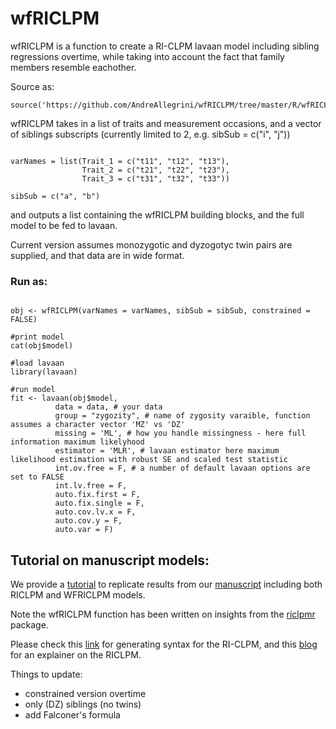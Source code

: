 
# wfRICLPM

wfRICLPM is a function to create a RI-CLPM lavaan model including sibling regressions overtime, while taking into account the fact that family members resemble eachother.  

Source as: 

```{r}
source('https://github.com/AndreAllegrini/wfRICLPM/tree/master/R/wfRICLPM.func.R')
```

wfRICLPM takes in a list of traits and measurement occasions, and a vector of siblings subscripts (currently limited to 2, e.g. sibSub = c("i", "j")) 

```{r}

varNames = list(Trait_1 = c("t11", "t12", "t13"),
                Trait_2 = c("t21", "t22", "t23"),
                Trait_3 = c("t31", "t32", "t33"))

sibSub = c("a", "b")
```

and outputs a list containing the wfRICLPM building blocks, and the full model to be fed to lavaan. 

Current version assumes monozygotic and dyzogotyc twin pairs are supplied, and that data are in wide format.

### Run as: 

```{r}

obj <- wfRICLPM(varNames = varNames, sibSub = sibSub, constrained = FALSE)

#print model 
cat(obj$model)

#load lavaan
library(lavaan)

#run model
fit <- lavaan(obj$model,  
          data = data, # your data
          group = "zygozity", # name of zygosity varaible, function assumes a character vector 'MZ' vs 'DZ'
          missing = 'ML', # how you handle missingness - here full information maximum likelyhood 
          estimator = 'MLR', # lavaan estimator here maximum likelihood estimation with robust SE and scaled test statistic 
          int.ov.free = F, # a number of default lavaan options are set to FALSE
          int.lv.free = F,
          auto.fix.first = F,
          auto.fix.single = F,
          auto.cov.lv.x = F,
          auto.cov.y = F,
          auto.var = F) 
```

## Tutorial on manuscript models: 

We provide a [tutorial](replication/Untitled.Rmd) to replicate results from our [manuscript]() including both RICLPM and WFRICLPM models.


Note the wfRICLPM function has been written on insights from the [riclpmr](http://johnflournoy.science/riclpmr/) package.

Please check this [link](https://github.com/jflournoy/riclpmr) for generating syntax for the RI-CLPM, and this [blog](https://jflournoy.github.io/2017/10/20/riclpm-lavaan-demo/) for an explainer on the RICLPM. 

Things to update: 

* constrained version overtime 
* only (DZ) siblings (no twins)
* add Falconer's formula
